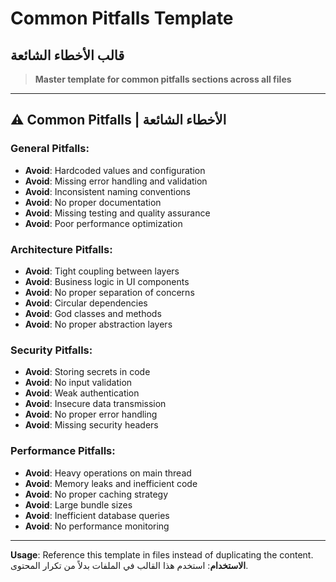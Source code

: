 # Common Pitfalls Template
## قالب الأخطاء الشائعة

> **Master template for common pitfalls sections across all files**

---

## ⚠️ **Common Pitfalls | الأخطاء الشائعة**

### **General Pitfalls:**
- **Avoid**: Hardcoded values and configuration
- **Avoid**: Missing error handling and validation
- **Avoid**: Inconsistent naming conventions
- **Avoid**: No proper documentation
- **Avoid**: Missing testing and quality assurance
- **Avoid**: Poor performance optimization

### **Architecture Pitfalls:**
- **Avoid**: Tight coupling between layers
- **Avoid**: Business logic in UI components
- **Avoid**: No proper separation of concerns
- **Avoid**: Circular dependencies
- **Avoid**: God classes and methods
- **Avoid**: No proper abstraction layers

### **Security Pitfalls:**
- **Avoid**: Storing secrets in code
- **Avoid**: No input validation
- **Avoid**: Weak authentication
- **Avoid**: Insecure data transmission
- **Avoid**: No proper error handling
- **Avoid**: Missing security headers

### **Performance Pitfalls:**
- **Avoid**: Heavy operations on main thread
- **Avoid**: Memory leaks and inefficient code
- **Avoid**: No proper caching strategy
- **Avoid**: Large bundle sizes
- **Avoid**: Inefficient database queries
- **Avoid**: No performance monitoring

---

**Usage**: Reference this template in files instead of duplicating the content.
**الاستخدام**: استخدم هذا القالب في الملفات بدلاً من تكرار المحتوى.
